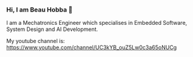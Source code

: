 ### Hi, I am Beau Hobba 👋
I am a Mechatronics Engineer which specialises in Embedded Software, System Design and AI Development.

My youtube channel is: https://www.youtube.com/channel/UC3kYB_ouZ5Lw0c3a65oNUCg

<!--
**beauhobba/BeauHobba** is a ✨ _special_ ✨ repository because its `README.md` (this file) appears on your GitHub profile.

Here are some ideas to get you started:

- 🔭 I’m currently working on ...
- 🌱 I’m currently learning ...
- 👯 I’m looking to collaborate on ...
- 🤔 I’m looking for help with ...
- 💬 Ask me about ...
- 📫 How to reach me: ...
- 😄 Pronouns: ...
- ⚡ Fun fact: ...
-->
